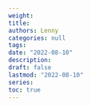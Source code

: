 ```yaml
---
weight: 
title: 
authors: Lenny
categories: null
tags: 
date: "2022-08-10"
description: 
draft: false
lastmod: "2022-08-10"
series:
toc: true
---
```



<!--more-->

